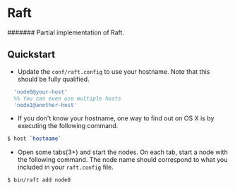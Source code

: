 # Raft
#######
Partial implementation of Raft.

## Quickstart
* Update the ``conf/raft.config`` to use your hostname. Note that this should be fully qualified.
````erlang
  'node0@your-host'
  %% You can even use multiple hosts
  'node1@another-host'
````
  * If you don't know your hostname, one way to find out on OS X is by executing the following command.
````bash
$ host `hostname`
````
* Open some tabs(3+) and start the nodes. On each tab, start a node with the following command. The node name should correspond to what you included in your ``raft.config`` file.
````sh
$ bin/raft add node0
````
